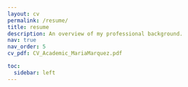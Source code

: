 ```yaml
---
layout: cv
permalink: /resume/
title: resume
description: An overview of my professional background.
nav: true
nav_order: 5
cv_pdf: CV_Academic_MariaMarquez.pdf 

toc:
  sidebar: left
---
```

